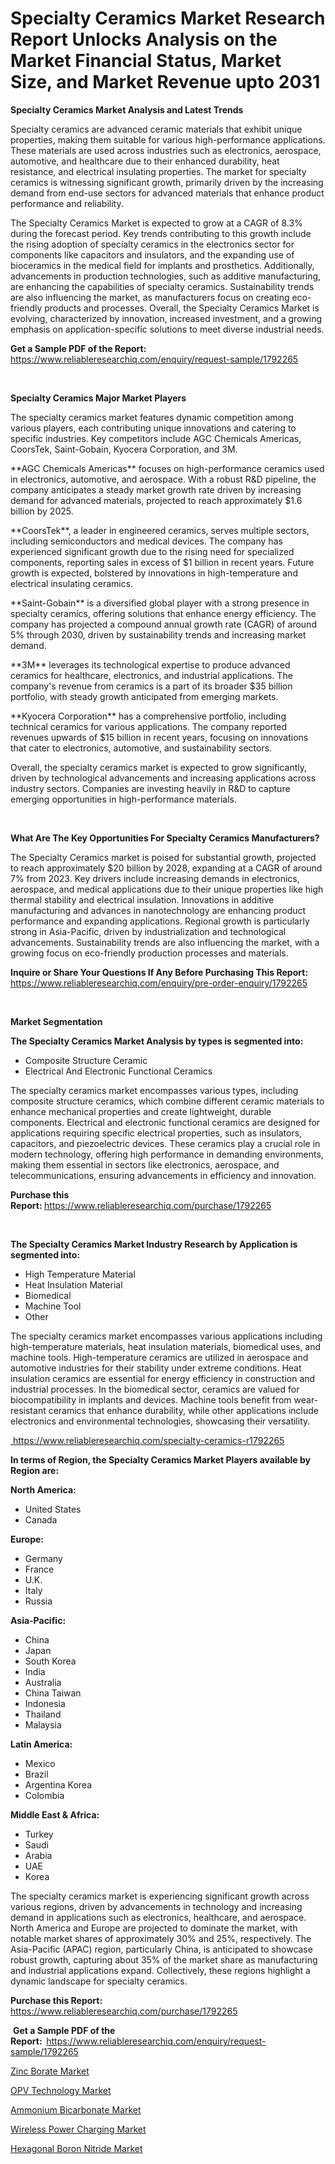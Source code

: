 <p><h1>Specialty Ceramics Market Research Report Unlocks Analysis on the Market Financial Status, Market Size, and Market Revenue upto 2031</h1></p><p><strong>Specialty Ceramics Market Analysis and Latest Trends</strong></p>
<p><p>Specialty ceramics are advanced ceramic materials that exhibit unique properties, making them suitable for various high-performance applications. These materials are used across industries such as electronics, aerospace, automotive, and healthcare due to their enhanced durability, heat resistance, and electrical insulating properties. The market for specialty ceramics is witnessing significant growth, primarily driven by the increasing demand from end-use sectors for advanced materials that enhance product performance and reliability.</p><p>The Specialty Ceramics Market is expected to grow at a CAGR of 8.3% during the forecast period. Key trends contributing to this growth include the rising adoption of specialty ceramics in the electronics sector for components like capacitors and insulators, and the expanding use of bioceramics in the medical field for implants and prosthetics. Additionally, advancements in production technologies, such as additive manufacturing, are enhancing the capabilities of specialty ceramics. Sustainability trends are also influencing the market, as manufacturers focus on creating eco-friendly products and processes. Overall, the Specialty Ceramics Market is evolving, characterized by innovation, increased investment, and a growing emphasis on application-specific solutions to meet diverse industrial needs.</p></p>
<p><strong>Get a Sample PDF of the Report:&nbsp;</strong> <a href="https://www.reliableresearchiq.com/enquiry/request-sample/1792265?utm_campaign=99&utm_medium=2&utm_source=Github&utm_content=ia&utm_term=14112024&utm_id=specialty-ceramics">https://www.reliableresearchiq.com/enquiry/request-sample/1792265</a></p>
<p>&nbsp;</p>
<p><strong>Specialty Ceramics Major Market Players</strong></p>
<p><p>The specialty ceramics market features dynamic competition among various players, each contributing unique innovations and catering to specific industries. Key competitors include AGC Chemicals Americas, CoorsTek, Saint-Gobain, Kyocera Corporation, and 3M.</p><p>**AGC Chemicals Americas** focuses on high-performance ceramics used in electronics, automotive, and aerospace. With a robust R&D pipeline, the company anticipates a steady market growth rate driven by increasing demand for advanced materials, projected to reach approximately $1.6 billion by 2025.</p><p>**CoorsTek**, a leader in engineered ceramics, serves multiple sectors, including semiconductors and medical devices. The company has experienced significant growth due to the rising need for specialized components, reporting sales in excess of $1 billion in recent years. Future growth is expected, bolstered by innovations in high-temperature and electrical insulating ceramics.</p><p>**Saint-Gobain** is a diversified global player with a strong presence in specialty ceramics, offering solutions that enhance energy efficiency. The company has projected a compound annual growth rate (CAGR) of around 5% through 2030, driven by sustainability trends and increasing market demand.</p><p>**3M** leverages its technological expertise to produce advanced ceramics for healthcare, electronics, and industrial applications. The company's revenue from ceramics is a part of its broader $35 billion portfolio, with steady growth anticipated from emerging markets.</p><p>**Kyocera Corporation** has a comprehensive portfolio, including technical ceramics for various applications. The company reported revenues upwards of $15 billion in recent years, focusing on innovations that cater to electronics, automotive, and sustainability sectors. </p><p>Overall, the specialty ceramics market is expected to grow significantly, driven by technological advancements and increasing applications across industry sectors. Companies are investing heavily in R&D to capture emerging opportunities in high-performance materials.</p></p>
<p>&nbsp;</p>
<p><strong>What Are The Key Opportunities For Specialty Ceramics Manufacturers?</strong></p>
<p><p>The Specialty Ceramics market is poised for substantial growth, projected to reach approximately $20 billion by 2028, expanding at a CAGR of around 7% from 2023. Key drivers include increasing demands in electronics, aerospace, and medical applications due to their unique properties like high thermal stability and electrical insulation. Innovations in additive manufacturing and advances in nanotechnology are enhancing product performance and expanding applications. Regional growth is particularly strong in Asia-Pacific, driven by industrialization and technological advancements. Sustainability trends are also influencing the market, with a growing focus on eco-friendly production processes and materials.</p></p>
<p><strong>Inquire or Share Your Questions If Any Before Purchasing This Report:</strong> <a href="https://www.reliableresearchiq.com/enquiry/pre-order-enquiry/1792265?utm_campaign=99&utm_medium=2&utm_source=Github&utm_content=ia&utm_term=14112024&utm_id=specialty-ceramics">https://www.reliableresearchiq.com/enquiry/pre-order-enquiry/1792265</a></p>
<p>&nbsp;</p>
<p><strong>Market Segmentation</strong></p>
<p><strong>The Specialty Ceramics Market Analysis by types is segmented into:</strong></p>
<p><ul><li>Composite Structure Ceramic</li><li>Electrical And Electronic Functional Ceramics</li></ul></p>
<p><p>The specialty ceramics market encompasses various types, including composite structure ceramics, which combine different ceramic materials to enhance mechanical properties and create lightweight, durable components. Electrical and electronic functional ceramics are designed for applications requiring specific electrical properties, such as insulators, capacitors, and piezoelectric devices. These ceramics play a crucial role in modern technology, offering high performance in demanding environments, making them essential in sectors like electronics, aerospace, and telecommunications, ensuring advancements in efficiency and innovation.</p></p>
<p><strong>Purchase this Report:&nbsp;</strong><a href="https://www.reliableresearchiq.com/purchase/1792265?utm_campaign=99&utm_medium=2&utm_source=Github&utm_content=ia&utm_term=14112024&utm_id=specialty-ceramics">https://www.reliableresearchiq.com/purchase/1792265</a></p>
<p>&nbsp;</p>
<p><strong>The Specialty Ceramics Market Industry Research by Application is segmented into:</strong></p>
<p><ul><li>High Temperature Material</li><li>Heat Insulation Material</li><li>Biomedical</li><li>Machine Tool</li><li>Other</li></ul></p>
<p><p>The specialty ceramics market encompasses various applications including high-temperature materials, heat insulation materials, biomedical uses, and machine tools. High-temperature ceramics are utilized in aerospace and automotive industries for their stability under extreme conditions. Heat insulation ceramics are essential for energy efficiency in construction and industrial processes. In the biomedical sector, ceramics are valued for biocompatibility in implants and devices. Machine tools benefit from wear-resistant ceramics that enhance durability, while other applications include electronics and environmental technologies, showcasing their versatility.</p></p>
<p><a href="https://www.reliableresearchiq.com/specialty-ceramics-r1792265?utm_campaign=99&utm_medium=2&utm_source=Github&utm_content=ia&utm_term=14112024&utm_id=specialty-ceramics">&nbsp;https://www.reliableresearchiq.com/specialty-ceramics-r1792265</a></p>
<p><strong>In terms of Region, the Specialty Ceramics Market Players available by Region are:</strong></p>
<p>
    <p> <strong> North America: </strong>
        <ul>
            <li>United States</li>
            <li>Canada</li>
        </ul>
        </p> 
    <p> <strong> Europe: </strong>
        <ul>
            <li>Germany</li>
            <li>France</li>
            <li>U.K.</li>
            <li>Italy</li>
            <li>Russia</li>
        </ul>
        </p> 
    <p> <strong> Asia-Pacific: </strong>
        <ul>
            <li>China</li>
            <li>Japan</li>
            <li>South Korea</li>
            <li>India</li>
            <li>Australia</li>
            <li>China Taiwan</li>
            <li>Indonesia</li>
            <li>Thailand</li>
            <li>Malaysia</li>
        </ul>
        </p> 
    <p> <strong> Latin America: </strong>
        <ul>
            <li>Mexico</li>
            <li>Brazil</li>
            <li>Argentina Korea</li>
            <li>Colombia</li>
        </ul>
        </p> 
    <p> <strong> Middle East & Africa: </strong>
        <ul>
            <li>Turkey</li>
            <li>Saudi</li>
            <li>Arabia</li>
            <li>UAE</li>
            <li>Korea</li>
        </ul>
    </p>
    </p>
<p><p>The specialty ceramics market is experiencing significant growth across various regions, driven by advancements in technology and increasing demand in applications such as electronics, healthcare, and aerospace. North America and Europe are projected to dominate the market, with notable market shares of approximately 30% and 25%, respectively. The Asia-Pacific (APAC) region, particularly China, is anticipated to showcase robust growth, capturing about 35% of the market share as manufacturing and industrial applications expand. Collectively, these regions highlight a dynamic landscape for specialty ceramics.</p></p>
<p><strong>Purchase this Report: </strong><a href="https://www.reliableresearchiq.com/purchase/1792265?utm_campaign=99&utm_medium=2&utm_source=Github&utm_content=ia&utm_term=14112024&utm_id=specialty-ceramics">https://www.reliableresearchiq.com/purchase/1792265</a></p>
<p>&nbsp;<strong>Get a Sample PDF of the Report:&nbsp;&nbsp;</strong><a href="https://www.reliableresearchiq.com/enquiry/request-sample/1792265?utm_campaign=99&utm_medium=2&utm_source=Github&utm_content=ia&utm_term=14112024&utm_id=specialty-ceramics">https://www.reliableresearchiq.com/enquiry/request-sample/1792265</a></p>
<p><strong></strong></p>
<p><p><a href="https://www.linkedin.com/pulse/zinc-borate-market-industry-trends-forecast-period-from-2024-jk5dc?utm_campaign=99&utm_medium=2&utm_source=Github&utm_content=ia&utm_term=14112024&utm_id=specialty-ceramics">Zinc Borate Market</a></p><p><a href="https://issuu.com/reportprime-2/docs/opv-technology-market-size-2030.ppt_ed7377090ecf1b?utm_campaign=99&utm_medium=2&utm_source=Github&utm_content=ia&utm_term=14112024&utm_id=specialty-ceramics">OPV Technology Market</a></p><p><a href="https://www.linkedin.com/pulse/global-perspectives-ammonium-bicarbonate-market-trends-challenges-dae7c?utm_campaign=99&utm_medium=2&utm_source=Github&utm_content=ia&utm_term=14112024&utm_id=specialty-ceramics">Ammonium Bicarbonate Market</a></p><p><a href="https://issuu.com/reportprime-2/docs/wireless-power-charging-market-size_6724e7907403d9?utm_campaign=99&utm_medium=2&utm_source=Github&utm_content=ia&utm_term=14112024&utm_id=specialty-ceramics">Wireless Power Charging Market</a></p><p><a href="https://www.linkedin.com/pulse/market-insights-global-hexagonal-boron-nitride-forecast-innovation-hbwrc?utm_campaign=99&utm_medium=2&utm_source=Github&utm_content=ia&utm_term=14112024&utm_id=specialty-ceramics">Hexagonal Boron Nitride Market</a></p></p>